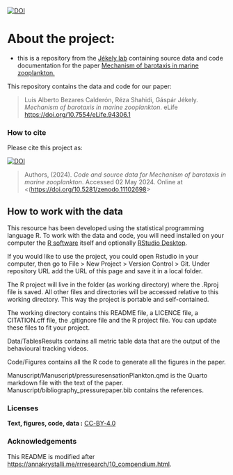 
<!-- README.md is generated from README.Rmd. Please edit that file -->

[![DOI](https://zenodo.org/badge/607210164.svg)](https://zenodo.org/doi/10.5281/zenodo.11102697)

# About the project:

- this is a repository from the [Jékely
  lab](https://www.cos.uni-heidelberg.de/en/research-groups/gaspar-jekely)
  containing source data and code documentation for the paper [Mechanism
  of barotaxis in marine
  zooplankton.](https://doi.org/10.7554/eLife.94306.1)

This repository contains the data and code for our paper:

> Luis Alberto Bezares Calderón, Réza Shahidi, Gáspár Jékely. *Mechanism
> of barotaxis in marine zooplankton*. eLife
> <https://doi.org/10.7554/eLife.94306.1>

### How to cite

Please cite this project as:

[![DOI](https://zenodo.org/badge/607210164.svg)](https://zenodo.org/doi/10.5281/zenodo.11102697)

> Authors, (2024). *Code and source data for Mechanism of barotaxis in
> marine zooplankton*. Accessed 02 May 2024. Online at
> \<(<https://doi.org/10.5281/zenodo.11102698>\>

## How to work with the data

This resource has been developed using the statistical programming
language R. To work with the data and code, you will need installed on
your computer the [R software](https://cloud.r-project.org/) itself and
optionally [RStudio
Desktop](https://rstudio.com/products/rstudio/download/).

If you would like to use the project, you could open Rstudio in your
computer, then go to File \> New Project \> Version Control \> Git.
Under repository URL add the URL of this page and save it in a local
folder.

The R project will live in the folder (as working directory) where the
.Rproj file is saved. All other files and directories will be accessed
relative to this working directory. This way the project is portable and
self-contained.

The working directory contains this README file, a LICENCE file, a
CITATION.cff file, the .gitignore file and the R project file. You can
update these files to fit your project.

Data/TablesResults contains all metric table data that are the output of
the behavioural tracking videos.

Code/Figures contains all the R code to generate all the figures in the
paper.

Manuscript/Manuscript/pressuresensationPlankton.qmd is the Quarto
markdown file with the text of the paper.
Manuscript/bibliography_pressurepaper.bib contains the references.

### Licenses

**Text, figures, code, data :**
[CC-BY-4.0](http://creativecommons.org/licenses/by/4.0/)

### Acknowledgements

This README is modified after
<https://annakrystalli.me/rrresearch/10_compendium.html>.
